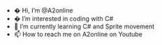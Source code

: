 - � Hi, I’m @A2online
- � I’m interested in coding with C# 
- 🌱 I’m currently learning C# and Sprite movement
- 📫 How to reach me on A2online on Youtube
